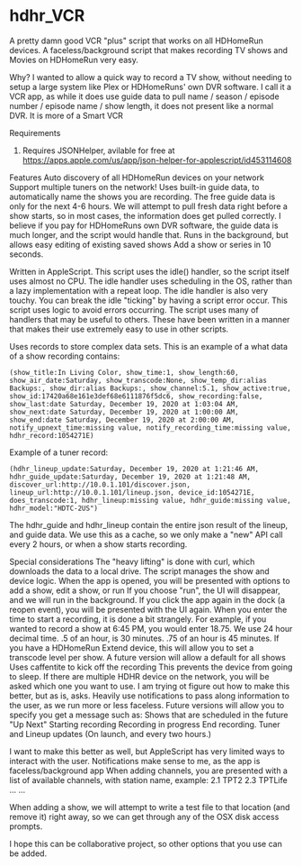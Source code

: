 # hdhr_VCR
A pretty damn good VCR "plus" script that works on all HDHomeRun devices.
A faceless/background script that makes recording TV shows and Movies on HDHomeRun very easy.

Why?
I wanted to allow a quick way to record a TV show, without needing to setup a large system like Plex or HDHomeRuns' own DVR software.
I call it a VCR app, as while it does use guide data to pull name / season / episode number / episode name / show length, it does not present like a normal DVR.  It is more of a Smart VCR

Requirements
1. Requires JSONHelper, avilable for free at https://apps.apple.com/us/app/json-helper-for-applescript/id453114608

Features
Auto discovery of all HDHomeRun devices on your network
  Support multiple tuners on the network!
Uses built-in guide data, to automatically name the shows you are recording. 
  The free guide data is only for the next 4-6 hours. We will attempt to pull fresh data right before a show starts, so in most cases, the information does get pulled correctly. I believe if you pay for HDHomeRuns own DVR software, the guide data is much longer, and the script would handle that.
Runs in the background, but allows easy editing of existing saved shows
Add a show or series in 10 seconds.



Written in AppleScript. 
  This script uses the idle() handler, so the script itself uses almost no CPU.
    The idle handler uses scheduling in the OS, rather than a lazy implementation with a repeat loop.
    The idle handler is also very touchy.  You can break the idle "ticking" by having a script error occur.  This script uses logic to avoid errors occurring.
  The script uses many of handlers that may be useful to others.  These have been written in a manner that makes their use extremely easy to use in other scripts.
  
  Uses records to store complex data sets. This is an example of a what data of a show recording contains:
```
(show_title:In Living Color, show_time:1, show_length:60, show_air_date:Saturday, show_transcode:None, show_temp_dir:alias Backups:, show_dir:alias Backups:, show_channel:5.1, show_active:true, show_id:17420a68e161e3def68e6111876f5dc6, show_recording:false, show_last:date Saturday, December 19, 2020 at 1:03:04 AM, show_next:date Saturday, December 19, 2020 at 1:00:00 AM, show_end:date Saturday, December 19, 2020 at 2:00:00 AM, notify_upnext_time:missing value, notify_recording_time:missing value, hdhr_record:1054271E)
```

Example of a tuner record:
```
(hdhr_lineup_update:Saturday, December 19, 2020 at 1:21:46 AM, hdhr_guide_update:Saturday, December 19, 2020 at 1:21:48 AM, discover_url:http://10.0.1.101/discover.json, lineup_url:http://10.0.1.101/lineup.json, device_id:1054271E, does_transcode:1, hdhr_lineup:missing value, hdhr_guide:missing value, hdhr_model:"HDTC-2US")
```
The hdhr_guide and hdhr_lineup contain the entire json result of the lineup, and guide data.  We use this as a cache, so we only make a "new" API call every 2 hours, or when a show starts recording.

Special considerations
The "heavy lifting" is done with curl, which downloads the data to a local drive.  The script manages the show and device logic.
When the app is opened, you will be presented with options to add a show, edit a show, or run
  If you choose "run", the UI will disappear, and we will run in the background. If you click the app again in the dock (a reopen event), you will be presented with the UI again.
When you enter the time to start a recording, it is done a bit strangely. For example, if you wanted to record a show at 6:45 PM, you would enter 18.75.
  We use 24 hour decimal time.  .5 of an hour, is 30 minutes.  .75 of an hour is 45 minutes.
If you have a HDHomeRun Extend device, this will allow you to set a transcode level per show.  A future version will allow a default for all shows
Uses caffentite to kick off the recording
  This prevents the device from going to sleep.
If there are multiple HDHR device on the network, you will be asked which one you want to use.
  I am trying ot figure out how to make this better, but as is, asks.
Heavily use notifications to pass along information to the user, as we run more or less faceless.  Future versions will allow you to specify you get a message such as:
  Shows that are scheduled in the future "Up Next"
  Starting recording
  Recording in progress
  End recording.
  Tuner and Lineup updates (On launch, and every two hours.)
  
  I want to make this better as well, but AppleScript has very limited ways to interact with the user.  Notifications make sense to me, as the app is faceless/background app
When adding channels, you are presented with a list of available channels, with station name, example:
  2.1 TPT2
  2.3 TPTLife
  ...
  ...
  
When adding a show, we will attempt to write a test file to that location (and remove it) right away, so we can get through any of the OSX disk access prompts.

I hope this can be collaborative project, so other options that you use can be added.



